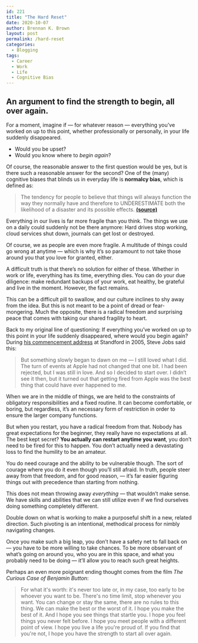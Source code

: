 ```yaml
---
id: 221
title: "The Hard Reset"
date: 2020-10-07
author: Brennan K. Brown
layout: post
permalink: /hard-reset
categories:
  - Blogging
tags:
  - Career
  - Work
  - Life
  - Cognitive Bias
---
```


## An argument to find the strength to begin, all over again.

For a moment, imagine if — for whatever reason — everything you’ve worked on up to this point, whether professionally or personally, in your life suddenly disappeared.

- Would you be upset?
- Would you know where to *begin again*?

Of course, the reasonable answer to the first question would be yes, but is there such a reasonable answer for the second? One of the (many) cognitive biases that blinds us in everyday life is **normalcy bias**, which is defined as:

> The tendency for people to believe that things will always function the way they normally have and therefore to UNDERESTIMATE both the likelihood of a disaster and its possible effects. [**(source)**](https://en.wikipedia.org/wiki/Normalcy_bias)

Everything in our lives is far more fragile than you think. The things we use on a daily could suddenly not be there anymore: Hard drives stop working, cloud services shut down, journals can get lost or destroyed.

<!--more-->

Of course, we as people are even more fragile. A multitude of things could go wrong at anytime — which is why it’s so paramount to not take those around you that you love for granted, either.

A difficult truth is that there’s no solution for either of these. Whether in work or life, everything has its time, everything dies. You can do your due diligence: make redundant backups of your work, eat healthy, be grateful and live in the moment. However, the fact remains.

This can be a difficult pill to swallow, and our culture inclines to shy away from the idea. But this is not meant to be a point of dread or fear-mongering. Much the opposite, there is a radical freedom and surprising peace that comes with taking our shared fragility to heart.

Back to my original line of questioning: If everything you’ve worked on up to this point in your life suddenly disappeared, where would you begin again? During [his commencement address](https://news.stanford.edu/2005/06/14/jobs-061505/) at Standford in 2005, Steve Jobs said this:

> But something slowly began to dawn on me — I still loved what I did. The turn of events at Apple had not changed that one bit. I had been rejected, but I was still in love. And so I decided to start over. I didn’t see it then, but it turned out that getting fired from Apple was the best thing that could have ever happened to me. 

When we are in the middle of things, we are held to the constraints of obligatory responsibilities and a fixed routine. It can become comfortable, or boring, but regardless, it’s an necessary form of restriction in order to ensure the larger company functions.

But when you restart, you have a radical freedom from that. Nobody has great expectations for the beginner, they really have no expectations at all. The best kept secret? **You actually can restart anytime you want**, you don’t need to be fired for this to happen. You don’t actually need a devastating loss to find the humility to be an amateur.

You do need courage and the ability to be vulnerable though. The sort of courage where you do it even though you’ll still afraid. In truth, people steer away from that freedom, and for good reason, — it’s far easier figuring things out with precedence than starting from nothing.

This does not mean throwing away *everything* — that wouldn’t make sense. We have skills and abilities that we can still utilize even if we find ourselves doing something completely different.

Double down on what is working to make a purposeful shift in a new, related direction. Such pivoting is an intentional, methodical process for nimbly navigating changes.

Once you make such a big leap, you don’t have a safety net to fall back on — you have to be more willing to take chances. To be more observant of what’s going on around you, who you are in this space, and what you probably need to be doing — it’ll allow you to reach such great heights.

Perhaps an even more poignant ending thought comes from the film *The Curious Case of Benjamin Button*:

> For what it's worth: it's never too late or, in my case, too early to be whoever you want to be. There's no time limit, stop whenever you want. You can change or stay the same, there are no rules to this thing. We can make the best or the worst of it. I hope you make the best of it. And I hope you see things that startle you. I hope you feel things you never felt before. I hope you meet people with a different point of view. I hope you live a life you're proud of. If you find that you're not, I hope you have the strength to start all over again. 
